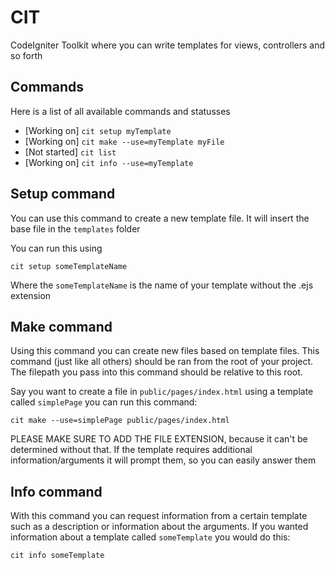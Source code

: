 # CIT
CodeIgniter Toolkit where you can write templates for views, controllers and so forth

## Commands
Here is a list of all available commands and statusses
 - [Working on] `cit setup myTemplate`
 - [Working on] `cit make --use=myTemplate myFile`
 - [Not started] `cit list`
 - [Working on] `cit info --use=myTemplate`

## Setup command
You can use this command to create a new template file.
It will insert the base file in the `templates` folder

You can run this using
```shell
cit setup someTemplateName
```
Where the `someTemplateName` is the name of your template without the .ejs extension

## Make command
Using this command you can create new files based on template files.
This command (just like all others) should be ran from the root of your project.
The filepath you pass into this command should be relative to this root.

Say you want to create a file in `public/pages/index.html` using a template called `simplePage` you can run this command:
```shell
cit make --use=simplePage public/pages/index.html
```
PLEASE MAKE SURE TO ADD THE FILE EXTENSION, because it can't be determined without that.
If the template requires additional information/arguments it will prompt them, so you can easily answer them

## Info command
With this command you can request information from a certain template such as a description or information about the arguments.
If you wanted information about a template called `someTemplate` you would do this:
```shell
cit info someTemplate
```
